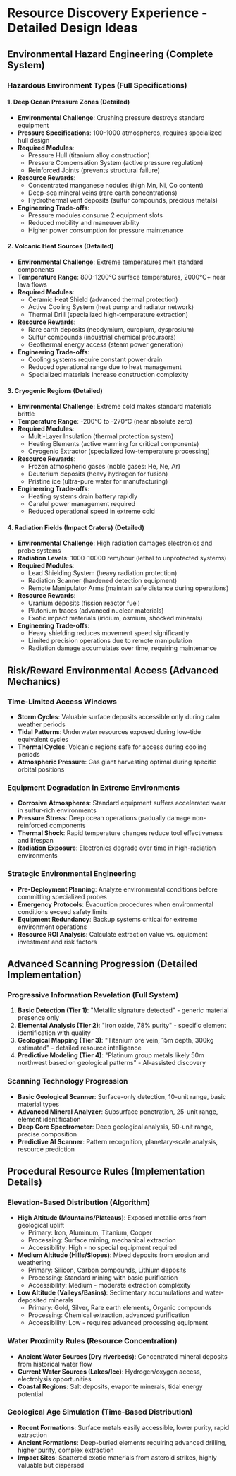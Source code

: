# Resource Discovery Experience - Detailed Design Ideas

## Environmental Hazard Engineering (Complete System)

### Hazardous Environment Types (Full Specifications)

#### 1. Deep Ocean Pressure Zones (Detailed)
- **Environmental Challenge**: Crushing pressure destroys standard equipment
- **Pressure Specifications**: 100-1000 atmospheres, requires specialized hull design
- **Required Modules**: 
  - Pressure Hull (titanium alloy construction)
  - Pressure Compensation System (active pressure regulation)
  - Reinforced Joints (prevents structural failure)
- **Resource Rewards**: 
  - Concentrated manganese nodules (high Mn, Ni, Co content)
  - Deep-sea mineral veins (rare earth concentrations)
  - Hydrothermal vent deposits (sulfur compounds, precious metals)
- **Engineering Trade-offs**: 
  - Pressure modules consume 2 equipment slots
  - Reduced mobility and maneuverability
  - Higher power consumption for pressure maintenance

#### 2. Volcanic Heat Sources (Detailed)
- **Environmental Challenge**: Extreme temperatures melt standard components
- **Temperature Range**: 800-1200°C surface temperatures, 2000°C+ near lava flows
- **Required Modules**:
  - Ceramic Heat Shield (advanced thermal protection)
  - Active Cooling System (heat pump and radiator network)
  - Thermal Drill (specialized high-temperature extraction)
- **Resource Rewards**:
  - Rare earth deposits (neodymium, europium, dysprosium)
  - Sulfur compounds (industrial chemical precursors)
  - Geothermal energy access (steam power generation)
- **Engineering Trade-offs**:
  - Cooling systems require constant power drain
  - Reduced operational range due to heat management
  - Specialized materials increase construction complexity

#### 3. Cryogenic Regions (Detailed)
- **Environmental Challenge**: Extreme cold makes standard materials brittle
- **Temperature Range**: -200°C to -270°C (near absolute zero)
- **Required Modules**:
  - Multi-Layer Insulation (thermal protection system)
  - Heating Elements (active warming for critical components)
  - Cryogenic Extractor (specialized low-temperature processing)
- **Resource Rewards**:
  - Frozen atmospheric gases (noble gases: He, Ne, Ar)
  - Deuterium deposits (heavy hydrogen for fusion)
  - Pristine ice (ultra-pure water for manufacturing)
- **Engineering Trade-offs**:
  - Heating systems drain battery rapidly
  - Careful power management required
  - Reduced operational speed in extreme cold

#### 4. Radiation Fields (Impact Craters) (Detailed)
- **Environmental Challenge**: High radiation damages electronics and probe systems
- **Radiation Levels**: 1000-10000 rem/hour (lethal to unprotected systems)
- **Required Modules**:
  - Lead Shielding System (heavy radiation protection)
  - Radiation Scanner (hardened detection equipment)
  - Remote Manipulator Arms (maintain safe distance during operations)
- **Resource Rewards**:
  - Uranium deposits (fission reactor fuel)
  - Plutonium traces (advanced nuclear materials)
  - Exotic impact materials (iridium, osmium, shocked minerals)
- **Engineering Trade-offs**:
  - Heavy shielding reduces movement speed significantly
  - Limited precision operations due to remote manipulation
  - Radiation damage accumulates over time, requiring maintenance

## Risk/Reward Environmental Access (Advanced Mechanics)

### Time-Limited Access Windows
- **Storm Cycles**: Valuable surface deposits accessible only during calm weather periods
- **Tidal Patterns**: Underwater resources exposed during low-tide equivalent cycles
- **Thermal Cycles**: Volcanic regions safe for access during cooling periods
- **Atmospheric Pressure**: Gas giant harvesting optimal during specific orbital positions

### Equipment Degradation in Extreme Environments
- **Corrosive Atmospheres**: Standard equipment suffers accelerated wear in sulfur-rich environments
- **Pressure Stress**: Deep ocean operations gradually damage non-reinforced components
- **Thermal Shock**: Rapid temperature changes reduce tool effectiveness and lifespan
- **Radiation Exposure**: Electronics degrade over time in high-radiation environments

### Strategic Environmental Engineering
- **Pre-Deployment Planning**: Analyze environmental conditions before committing specialized probes
- **Emergency Protocols**: Evacuation procedures when environmental conditions exceed safety limits
- **Equipment Redundancy**: Backup systems critical for extreme environment operations
- **Resource ROI Analysis**: Calculate extraction value vs. equipment investment and risk factors

## Advanced Scanning Progression (Detailed Implementation)

### Progressive Information Revelation (Full System)
1. **Basic Detection (Tier 1)**: "Metallic signature detected" - generic material presence only
2. **Elemental Analysis (Tier 2)**: "Iron oxide, 78% purity" - specific element identification with quality
3. **Geological Mapping (Tier 3)**: "Titanium ore vein, 15m depth, 300kg estimated" - detailed resource intelligence
4. **Predictive Modeling (Tier 4)**: "Platinum group metals likely 50m northwest based on geological patterns" - AI-assisted discovery

### Scanning Technology Progression
- **Basic Geological Scanner**: Surface-only detection, 10-unit range, basic material types
- **Advanced Mineral Analyzer**: Subsurface penetration, 25-unit range, element identification
- **Deep Core Spectrometer**: Deep geological analysis, 50-unit range, precise composition
- **Predictive AI Scanner**: Pattern recognition, planetary-scale analysis, resource prediction

## Procedural Resource Rules (Implementation Details)

### Elevation-Based Distribution (Algorithm)
- **High Altitude (Mountains/Plateaus)**: Exposed metallic ores from geological uplift
  - Primary: Iron, Aluminum, Titanium, Copper
  - Processing: Surface mining, mechanical extraction
  - Accessibility: High - no special equipment required
- **Medium Altitude (Hills/Slopes)**: Mixed deposits from erosion and weathering
  - Primary: Silicon, Carbon compounds, Lithium deposits
  - Processing: Standard mining with basic purification
  - Accessibility: Medium - moderate extraction complexity
- **Low Altitude (Valleys/Basins)**: Sedimentary accumulations and water-deposited minerals
  - Primary: Gold, Silver, Rare earth elements, Organic compounds
  - Processing: Chemical extraction, advanced purification
  - Accessibility: Low - requires advanced processing equipment

### Water Proximity Rules (Resource Concentration)
- **Ancient Water Sources (Dry riverbeds)**: Concentrated mineral deposits from historical water flow
- **Current Water Sources (Lakes/Ice)**: Hydrogen/oxygen access, electrolysis opportunities
- **Coastal Regions**: Salt deposits, evaporite minerals, tidal energy potential

### Geological Age Simulation (Time-Based Distribution)
- **Recent Formations**: Surface metals easily accessible, lower purity, rapid extraction
- **Ancient Formations**: Deep-buried elements requiring advanced drilling, higher purity, complex extraction
- **Impact Sites**: Scattered exotic materials from asteroid strikes, highly valuable but dispersed
